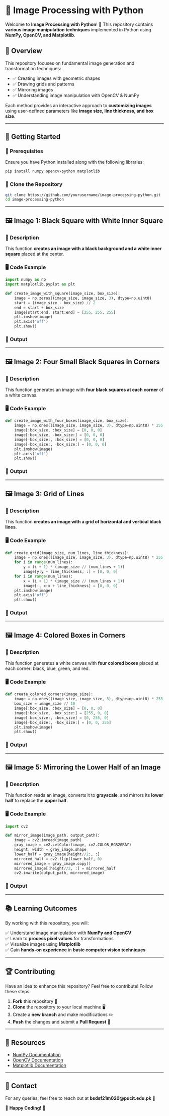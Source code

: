 # 📌 Image Processing with Python

Welcome to **Image Processing with Python**! 🎨 This repository contains **various image manipulation techniques** implemented in Python using **NumPy, OpenCV, and Matplotlib**.

## 📜 Overview

This repository focuses on fundamental image generation and transformation techniques:

- ✅ Creating images with geometric shapes
- ✅ Drawing grids and patterns
- ✅ Mirroring images
- ✅ Understanding image manipulation with OpenCV & NumPy

Each method provides an interactive approach to **customizing images** using user-defined parameters like **image size, line thickness, and box size**.

---

## 🚀 Getting Started

### 🔧 Prerequisites

Ensure you have Python installed along with the following libraries:

```sh
pip install numpy opencv-python matplotlib
```

### 📂 Clone the Repository

```sh
git clone https://github.com/yourusername/image-processing-python.git
cd image-processing-python
```

---

## 🖼️ Image 1: Black Square with White Inner Square

### 📝 Description

This function **creates an image with a black background and a white inner square** placed at the center.

### 🖥️ Code Example

```python
import numpy as np
import matplotlib.pyplot as plt

def create_image_with_square(image_size, box_size):
    image = np.zeros((image_size, image_size, 3), dtype=np.uint8)
    start = (image_size - box_size) // 2
    end = start + box_size
    image[start:end, start:end] = [255, 255, 255]
    plt.imshow(image)
    plt.axis('off')
    plt.show()
```

### 📌 Output

---

## 🖼️ Image 2: Four Small Black Squares in Corners

### 📝 Description

This function generates an image with **four black squares at each corner** of a white canvas.

### 🖥️ Code Example

```python
def create_image_with_four_boxes(image_size, box_size):
    image = np.ones((image_size, image_size, 3), dtype=np.uint8) * 255
    image[:box_size, :box_size] = [0, 0, 0]
    image[:box_size, -box_size:] = [0, 0, 0]
    image[-box_size:, :box_size] = [0, 0, 0]
    image[-box_size:, -box_size:] = [0, 0, 0]
    plt.imshow(image)
    plt.axis('off')
    plt.show()
```

### 📌 Output

---

## 🖼️ Image 3: Grid of Lines

### 📝 Description

This function **creates an image with a grid of horizontal and vertical black lines**.

### 🖥️ Code Example

```python
def create_grid(image_size, num_lines, line_thickness):
    image = np.ones((image_size, image_size, 3), dtype=np.uint8) * 255
    for i in range(num_lines):
        y = (i + 1) * (image_size // (num_lines + 1))
        image[y:y + line_thickness, :] = [0, 0, 0]
    for i in range(num_lines):
        x = (i + 1) * (image_size // (num_lines + 1))
        image[:, x:x + line_thickness] = [0, 0, 0]
    plt.imshow(image)
    plt.axis('off')
    plt.show()
```

### 📌 Output

---

## 🖼️ Image 4: Colored Boxes in Corners

### 📝 Description

This function generates a white canvas with **four colored boxes** placed at each corner: black, blue, green, and red.

### 🖥️ Code Example

```python
def create_colored_corners(image_size):
    image = np.ones((image_size, image_size, 3), dtype=np.uint8) * 255
    box_size = image_size // 10
    image[:box_size, :box_size] = [0, 0, 0]
    image[:box_size, -box_size:] = [255, 0, 0]
    image[-box_size:, :box_size] = [0, 255, 0]
    image[-box_size:, -box_size:] = [0, 0, 255]
    plt.imshow(image)
    plt.show()
```

### 📌 Output

---

## 🖼️ Image 5: Mirroring the Lower Half of an Image

### 📝 Description

This function reads an image, converts it to **grayscale**, and mirrors its **lower half** to replace the **upper half**.

### 🖥️ Code Example

```python
import cv2

def mirror_image(image_path, output_path):
    image = cv2.imread(image_path)
    gray_image = cv2.cvtColor(image, cv2.COLOR_BGR2GRAY)
    height, width = gray_image.shape
    lower_half = gray_image[height//2:, :]
    mirrored_half = cv2.flip(lower_half, 0)
    mirrored_image = gray_image.copy()
    mirrored_image[:height//2, :] = mirrored_half
    cv2.imwrite(output_path, mirrored_image)
```

### 📌 Output

---

## 📚 Learning Outcomes

By working with this repository, you will:

✅ Understand image manipulation with **NumPy and OpenCV**\
✅ Learn to **process pixel values** for transformations\
✅ Visualize images using **Matplotlib**\
✅ Gain **hands-on experience** in **basic computer vision techniques**

---

## 🏆 Contributing

Have an idea to enhance this repository? Feel free to contribute! Follow these steps:

1. **Fork** this repository 🍴
2. **Clone** the repository to your local machine 🖥️
3. Create a **new branch** and make modifications ✏️
4. **Push** the changes and submit a **Pull Request** 🔄

---

## 🔗 Resources

- [NumPy Documentation](https://numpy.org/doc/)
- [OpenCV Documentation](https://docs.opencv.org/)
- [Matplotlib Documentation](https://matplotlib.org/stable/contents.html)

---

## 📩 Contact

For any queries, feel free to reach out at **bsdsf21m020\@pucit.edu.pk 📧**

🎯 **Happy Coding!** 🚀


